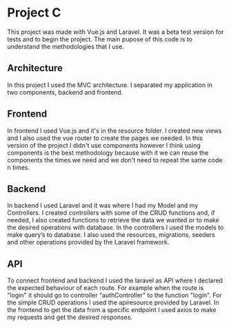 # Project C
This project was made with Vue.js and Laravel. It was a beta test version for tests and to begin the project. The main pupose of this code is to understand the methodologies that I use.

## Architecture

In this project I used the MVC architecture. I separated my application in two components, backend and frontend.

## Frontend
In frontend I used Vue.js and it's in the resource folder. I created new views and I also used the vue router to create the pages we needed. In this version of the project I didn't use components however I think using components is the best methodology because with it we can reuse the components the times we need and we don't need to repeat the same code n times.

## Backend
In backend I used Laravel and it was where I had my Model and my Controllers. I created controllers with some of the CRUD functions and, if needed, I also created functions to retrieve the data we wanted or to make the desired operations with database. In the controllers I used the models to make query’s to database. I also used the resources, migrations, seeders and other operations provided by the Laravel framework.

## API
To connect frontend and backend I used the laravel as API where I declared the expected behaviour of each route. For example when the route is "login" it should go to controller "authController" to the function "login". For the simple CRUD operations I used the apiresource provided by Laravel. In the frontend to get the data from a specific endpoint I used axios to make my requests and get the desired responses.
